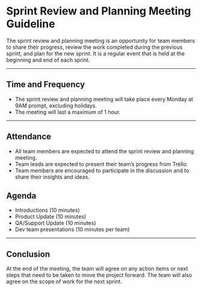 # Sprint Review and Planning Meeting Guideline

The sprint review and planning meeting is an opportunity for team members to share their progress, review the work completed during the previous sprint, and plan for the new sprint. It is a regular event that is held at the beginning and end of each sprint.

<hr>

## Time and Frequency

 - The sprint review and planning meeting will take place every Monday at 9AM prompt, excluding holidays.
 - The meeting will last a maximum of 1 hour.

<hr>

## Attendance

 - All team members are expected to attend the sprint review and planning meeting.
 - Team leads are expected to present their team’s progress from Trello.
 - Team members are encouraged to participate in the discussion and to share their insights and ideas.

## Agenda
 - Introductions (10 minutes)
 - Product Update (10 minutes)
 - QA/Support Update (10 minutes)
 - Dev team presentations (10 minutes per team)

<hr>

## Conclusion

At the end of the meeting, the team will agree on any action items or next steps that need to be taken to move the project forward.
The team will also agree on the scope of work for the next sprint.
